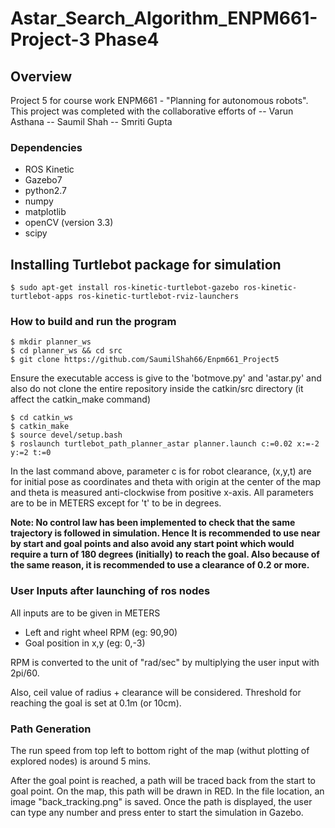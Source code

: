# Astar_Search_Algorithm_ENPM661-Project-3 Phase4

## Overview

Project 5 for course work ENPM661 - "Planning for autonomous robots". This project was completed with the collaborative efforts of 
-- Varun Asthana
-- Saumil Shah
-- Smriti Gupta

### Dependencies
* ROS Kinetic
* Gazebo7
* python2.7
* numpy
* matplotlib
* openCV (version 3.3)
* scipy

## Installing Turtlebot package for simulation

```
$ sudo apt-get install ros-kinetic-turtlebot-gazebo ros-kinetic-turtlebot-apps ros-kinetic-turtlebot-rviz-launchers
```

### How to build and run the program
```
$ mkdir planner_ws
$ cd planner_ws && cd src
$ git clone https://github.com/SaumilShah66/Enpm661_Project5
```

Ensure the executable access is give to the 'botmove.py' and 'astar.py' and also do not clone the entire repository inside the catkin/src directory (it affect the catkin_make command)

```
$ cd catkin_ws
$ catkin_make
$ source devel/setup.bash
$ roslaunch turtlebot_path_planner_astar planner.launch c:=0.02 x:=-2 y:=2 t:=0
```

In the last command above, parameter c is for robot clearance, (x,y,t) are for initial pose as coordinates and theta with origin at the center of the map and theta is measured anti-clockwise from positive x-axis. All parameters are to be in METERS except for 't' to be in degrees.

__Note: No control law has been implemented to check that the same trajectory is followed in simulation. Hence It is recommended to use near by start and goal points and also avoid any start point which would require a turn of 180 degrees (initially) to reach the goal. Also because of the same reason, it is recommended to use a clearance of 0.2 or more.__

### User Inputs after launching of ros nodes
All inputs are to be given in METERS
* Left and right wheel RPM (eg: 90,90)
* Goal position in x,y (eg: 0,-3)

RPM is converted to the unit of "rad/sec" by multiplying the user input with 2pi/60.

Also, ceil value of radius + clearance will be considered. Threshold for reaching the goal is set at 0.1m (or 10cm). 

### Path Generation
The run speed from top left to bottom right of the map (withut plotting of explored nodes) is around 5 mins.

After the goal point is reached, a path will be traced back from the start to goal point. On the map, this path will be drawn in RED. In the file location, an image "back_tracking.png" is saved. Once the path is displayed, the user can type any number and press enter to start the simulation in Gazebo.
